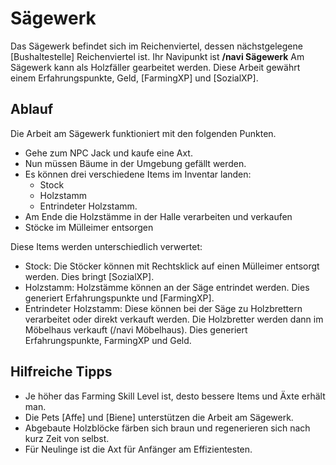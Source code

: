 # Sägewerk 

Das Sägewerk befindet sich im Reichenviertel, dessen nächstgelegene [Bushaltestelle] Reichenviertel ist. Ihr Navipunkt ist **/navi Sägewerk**
Am Sägewerk kann als Holzfäller gearbeitet werden. Diese Arbeit gewährt einem Erfahrungspunkte, Geld, [FarmingXP] und [SozialXP]. 

## Ablauf

Die Arbeit am Sägewerk funktioniert mit den folgenden Punkten.

- Gehe zum NPC Jack und kaufe eine Axt. 
- Nun müssen Bäume in der Umgebung gefällt werden.
- Es können drei verschiedene Items im Inventar landen: 
   - Stock 
   - Holzstamm 
   - Entrindeter Holzstamm.
- Am Ende die Holzstämme in der Halle verarbeiten und verkaufen
- Stöcke im Mülleimer entsorgen


Diese Items werden unterschiedlich verwertet: 

* Stock: Die Stöcker können mit Rechtsklick auf einen Mülleimer entsorgt werden. Dies bringt [SozialXP].
* Holzstamm: Holzstämme können an der Säge entrindet werden. Dies generiert Erfahrungspunkte und [FarmingXP].
* Entrindeter Holzstamm: Diese können bei der Säge zu Holzbrettern verarbeitet oder direkt verkauft werden. Die Holzbretter werden dann im Möbelhaus verkauft (/navi Möbelhaus). Dies generiert Erfahrungspunkte, FarmingXP und Geld.

## Hilfreiche Tipps

* Je höher das Farming Skill Level ist, desto bessere Items und Äxte erhält man.
* Die Pets [Affe] und [Biene] unterstützen die Arbeit am Sägewerk.
* Abgebaute Holzblöcke färben sich braun und regenerieren sich nach kurz Zeit von selbst.
* Für Neulinge ist die Axt für Anfänger am Effizientesten.
